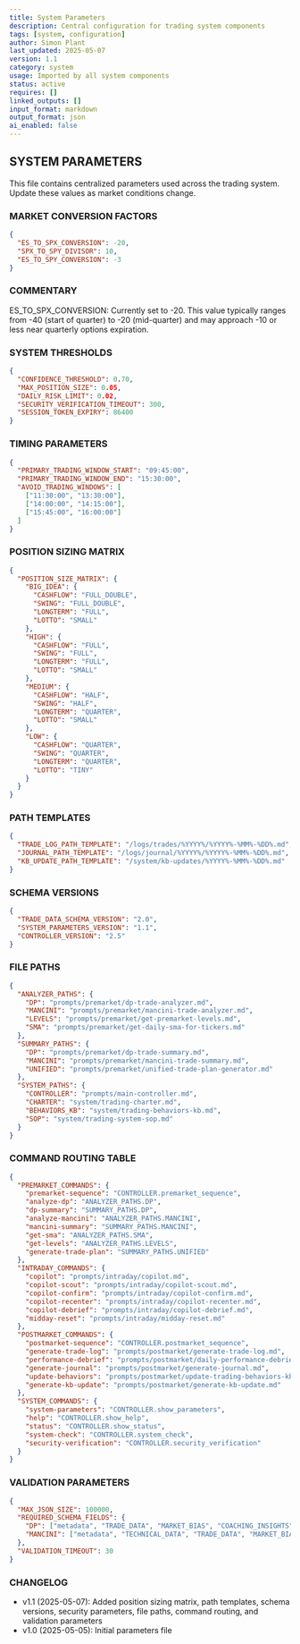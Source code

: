 ```yaml
---
title: System Parameters
description: Central configuration for trading system components
tags: [system, configuration]
author: Simon Plant
last_updated: 2025-05-07
version: 1.1
category: system
usage: Imported by all system components
status: active
requires: []
linked_outputs: []
input_format: markdown
output_format: json
ai_enabled: false
---
```


## SYSTEM PARAMETERS

This file contains centralized parameters used across the trading system. 
Update these values as market conditions change.

### MARKET CONVERSION FACTORS

```json
{
  "ES_TO_SPX_CONVERSION": -20,
  "SPX_TO_SPY_DIVISOR": 10,
  "ES_TO_SPY_CONVERSION": -3
}
```

### COMMENTARY

ES_TO_SPX_CONVERSION: Currently set to -20. This value typically ranges from -40 (start of quarter) to -20 (mid-quarter) and may approach -10 or less near quarterly options expiration.

### SYSTEM THRESHOLDS

```json
{
  "CONFIDENCE_THRESHOLD": 0.70,
  "MAX_POSITION_SIZE": 0.05,
  "DAILY_RISK_LIMIT": 0.02,
  "SECURITY_VERIFICATION_TIMEOUT": 300,
  "SESSION_TOKEN_EXPIRY": 86400
}
```

### TIMING PARAMETERS

```json
{
  "PRIMARY_TRADING_WINDOW_START": "09:45:00",
  "PRIMARY_TRADING_WINDOW_END": "15:30:00",
  "AVOID_TRADING_WINDOWS": [
    ["11:30:00", "13:30:00"],
    ["14:00:00", "14:15:00"],
    ["15:45:00", "16:00:00"]
  ]
}
```

### POSITION SIZING MATRIX

```json
{
  "POSITION_SIZE_MATRIX": {
    "BIG_IDEA": {
      "CASHFLOW": "FULL_DOUBLE",
      "SWING": "FULL_DOUBLE",
      "LONGTERM": "FULL",
      "LOTTO": "SMALL"
    },
    "HIGH": {
      "CASHFLOW": "FULL",
      "SWING": "FULL",
      "LONGTERM": "FULL",
      "LOTTO": "SMALL"
    },
    "MEDIUM": {
      "CASHFLOW": "HALF",
      "SWING": "HALF",
      "LONGTERM": "QUARTER",
      "LOTTO": "SMALL"
    },
    "LOW": {
      "CASHFLOW": "QUARTER",
      "SWING": "QUARTER",
      "LONGTERM": "QUARTER",
      "LOTTO": "TINY"
    }
  }
}
```

### PATH TEMPLATES

```json
{
  "TRADE_LOG_PATH_TEMPLATE": "/logs/trades/%YYYY%/%YYYY%-%MM%-%DD%.md",
  "JOURNAL_PATH_TEMPLATE": "/logs/journal/%YYYY%/%YYYY%-%MM%-%DD%.md",
  "KB_UPDATE_PATH_TEMPLATE": "/system/kb-updates/%YYYY%-%MM%-%DD%.md"
}
```

### SCHEMA VERSIONS

```json
{
  "TRADE_DATA_SCHEMA_VERSION": "2.0",
  "SYSTEM_PARAMETERS_VERSION": "1.1",
  "CONTROLLER_VERSION": "2.5"
}
```

### FILE PATHS

```json
{
  "ANALYZER_PATHS": {
    "DP": "prompts/premarket/dp-trade-analyzer.md",
    "MANCINI": "prompts/premarket/mancini-trade-analyzer.md",
    "LEVELS": "prompts/premarket/get-premarket-levels.md",
    "SMA": "prompts/premarket/get-daily-sma-for-tickers.md"
  },
  "SUMMARY_PATHS": {
    "DP": "prompts/premarket/dp-trade-summary.md",
    "MANCINI": "prompts/premarket/mancini-trade-summary.md",
    "UNIFIED": "prompts/premarket/unified-trade-plan-generator.md"
  },
  "SYSTEM_PATHS": {
    "CONTROLLER": "prompts/main-controller.md",
    "CHARTER": "system/trading-charter.md",
    "BEHAVIORS_KB": "system/trading-behaviors-kb.md",
    "SOP": "system/trading-system-sop.md"
  }
}
```

### COMMAND ROUTING TABLE

```json
{
  "PREMARKET_COMMANDS": {
    "premarket-sequence": "CONTROLLER.premarket_sequence",
    "analyze-dp": "ANALYZER_PATHS.DP",
    "dp-summary": "SUMMARY_PATHS.DP",
    "analyze-mancini": "ANALYZER_PATHS.MANCINI",
    "mancini-summary": "SUMMARY_PATHS.MANCINI",
    "get-sma": "ANALYZER_PATHS.SMA",
    "get-levels": "ANALYZER_PATHS.LEVELS",
    "generate-trade-plan": "SUMMARY_PATHS.UNIFIED"
  },
  "INTRADAY_COMMANDS": {
    "copilot": "prompts/intraday/copilot.md",
    "copilot-scout": "prompts/intraday/copilot-scout.md",
    "copilot-confirm": "prompts/intraday/copilot-confirm.md",
    "copilot-recenter": "prompts/intraday/copilot-recenter.md",
    "copilot-debrief": "prompts/intraday/copilot-debrief.md",
    "midday-reset": "prompts/intraday/midday-reset.md"
  },
  "POSTMARKET_COMMANDS": {
    "postmarket-sequence": "CONTROLLER.postmarket_sequence",
    "generate-trade-log": "prompts/postmarket/generate-trade-log.md",
    "performance-debrief": "prompts/postmarket/daily-performance-debrief.md",
    "generate-journal": "prompts/postmarket/generate-journal.md",
    "update-behaviors": "prompts/postmarket/update-trading-behaviors-kb.md",
    "generate-kb-update": "prompts/postmarket/generate-kb-update.md"
  },
  "SYSTEM_COMMANDS": {
    "system-parameters": "CONTROLLER.show_parameters",
    "help": "CONTROLLER.show_help",
    "status": "CONTROLLER.show_status",
    "system-check": "CONTROLLER.system_check",
    "security-verification": "CONTROLLER.security_verification"
  }
}
```

### VALIDATION PARAMETERS

```json
{
  "MAX_JSON_SIZE": 100000,
  "REQUIRED_SCHEMA_FIELDS": {
    "DP": ["metadata", "TRADE_DATA", "MARKET_BIAS", "COACHING_INSIGHTS"],
    "MANCINI": ["metadata", "TECHNICAL_DATA", "TRADE_DATA", "MARKET_BIAS", "MARKET_ANALYSIS"]
  },
  "VALIDATION_TIMEOUT": 30
}
```

### CHANGELOG
- v1.1 (2025-05-07): Added position sizing matrix, path templates, schema versions, security parameters, file paths, command routing, and validation parameters
- v1.0 (2025-05-05): Initial parameters file